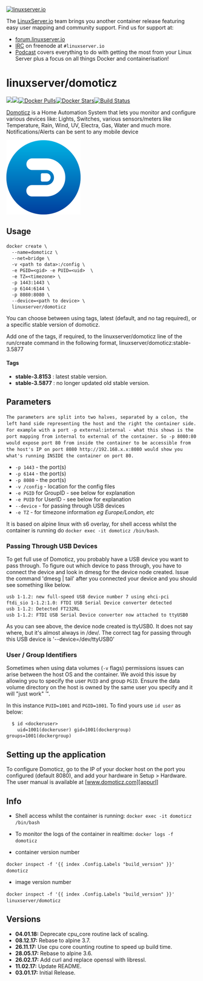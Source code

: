 [linuxserverurl]: https://linuxserver.io
[forumurl]: https://forum.linuxserver.io
[ircurl]: https://www.linuxserver.io/irc/
[podcasturl]: https://www.linuxserver.io/podcast/
[appurl]: https://www.domoticz.com
[hub]: https://hub.docker.com/r/linuxserver/domoticz/

[![linuxserver.io](https://raw.githubusercontent.com/linuxserver/docker-templates/master/linuxserver.io/img/linuxserver_medium.png)][linuxserverurl]

The [LinuxServer.io][linuxserverurl] team brings you another container release featuring easy user mapping and community support. Find us for support at:
* [forum.linuxserver.io][forumurl]
* [IRC][ircurl] on freenode at `#linuxserver.io`
* [Podcast][podcasturl] covers everything to do with getting the most from your Linux Server plus a focus on all things Docker and containerisation!

# linuxserver/domoticz
[![](https://images.microbadger.com/badges/version/linuxserver/domoticz.svg)](https://microbadger.com/images/linuxserver/domoticz "Get your own version badge on microbadger.com")[![](https://images.microbadger.com/badges/image/linuxserver/domoticz.svg)](https://microbadger.com/images/linuxserver/domoticz "Get your own image badge on microbadger.com")[![Docker Pulls](https://img.shields.io/docker/pulls/linuxserver/domoticz.svg)][hub][![Docker Stars](https://img.shields.io/docker/stars/linuxserver/domoticz.svg)][hub][![Build Status](https://ci.linuxserver.io/buildStatus/icon?job=Docker-Builders/x86-64/x86-64-domoticz)](https://ci.linuxserver.io/job/Docker-Builders/job/x86-64/job/x86-64-domoticz/)

[Domoticz][appurl] is a Home Automation System that lets you monitor and configure various devices like: Lights, Switches, various sensors/meters like Temperature, Rain, Wind, UV, Electra, Gas, Water and much more. Notifications/Alerts can be sent to any mobile device

[![domoticz](https://github.com/domoticz/domoticz/raw/master/www/images/logo.png)][appurl]

## Usage

```
docker create \
  --name=domoticz \
  --net=bridge \
  -v <path to data>:/config \
  -e PGID=<gid> -e PUID=<uid>  \
  -e TZ=<timezone> \
  -p 1443:1443 \
  -p 6144:6144 \
  -p 8080:8080 \
  --device=<path to device> \
  linuxserver/domoticz
```

You can choose between using tags, latest (default, and no tag required), or a specific stable version of domoticz.

Add one of the tags, if required, to the linuxserver/domoticz line of the run/create command in the following format, linuxserver/domoticz:stable-3.5877

#### Tags

+ **stable-3.8153** : latest stable version.
+ **stable-3.5877** : no longer updated old stable version.

## Parameters

`The parameters are split into two halves, separated by a colon, the left hand side representing the host and the right the container side. 
For example with a port -p external:internal - what this shows is the port mapping from internal to external of the container.
So -p 8080:80 would expose port 80 from inside the container to be accessible from the host's IP on port 8080
http://192.168.x.x:8080 would show you what's running INSIDE the container on port 80.`


* `-p 1443` - the port(s)
* `-p 6144` - the port(s)
* `-p 8080` - the port(s)
* `-v /config` - location for the config files
* `-e PGID` for GroupID - see below for explanation
* `-e PUID` for UserID - see below for explanation
* `--device` - for passing through USB devices
* `-e TZ` - for timezone information *eg Europe/London, etc*

It is based on alpine linux with s6 overlay, for shell access whilst the container is running do `docker exec -it domoticz /bin/bash`.

### Passing Through USB Devices

To get full use of Domoticz, you probably have a USB device you want to pass through. To figure out which device to pass through, you have to connect the device and look in dmesg for the device node created. Issue the command 'dmesg | tail' after you connected your device and you should see something like below.

```
usb 1-1.2: new full-speed USB device number 7 using ehci-pci
ftdi_sio 1-1.2:1.0: FTDI USB Serial Device converter detected
usb 1-1.2: Detected FT232RL
usb 1-1.2: FTDI USB Serial Device converter now attached to ttyUSB0
```

As you can see above, the device node created is ttyUSB0. It does not say where, but it's almost always in /dev/. The correct tag for passing through this USB device is '--device=/dev/ttyUSB0'

### User / Group Identifiers

Sometimes when using data volumes (`-v` flags) permissions issues can arise between the host OS and the container. We avoid this issue by allowing you to specify the user `PUID` and group `PGID`. Ensure the data volume directory on the host is owned by the same user you specify and it will "just work" ™.

In this instance `PUID=1001` and `PGID=1001`. To find yours use `id user` as below:

```
  $ id <dockeruser>
    uid=1001(dockeruser) gid=1001(dockergroup) groups=1001(dockergroup)
```

## Setting up the application

To configure Domoticz, go to the IP of your docker host on the port you configured (default 8080), and add your hardware in Setup > Hardware.
The user manual is available at [www.domoticz.com][appurl]

## Info

* Shell access whilst the container is running: `docker exec -it domoticz /bin/bash`
* To monitor the logs of the container in realtime: `docker logs -f domoticz`

* container version number 

`docker inspect -f '{{ index .Config.Labels "build_version" }}' domoticz`

* image version number

`docker inspect -f '{{ index .Config.Labels "build_version" }}' linuxserver/domoticz`

## Versions

+ **04.01.18:** Deprecate cpu_core routine lack of scaling.
+ **08.12.17:** Rebase to alpine 3.7.
+ **26.11.17:** Use cpu core counting routine to speed up build time.
+ **28.05.17:** Rebase to alpine 3.6.
+ **26.02.17:** Add curl and replace openssl with libressl.
+ **11.02.17:** Update README.
+ **03.01.17:** Initial Release.
